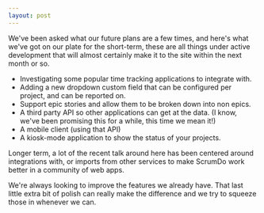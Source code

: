 ```yaml
---
layout: post
---
```


We've been asked what our future plans are a few times, and here's what we've got on our plate for the short-term, these are all things under active development that will almost certainly make it to the site within the next month or so.

* Investigating some popular time tracking applications to integrate with.
* Adding a new dropdown custom field that can be configured per project, and can be reported on.
* Support epic stories and allow them to be broken down into non epics.
* A third party API so other applications can get at the data. (I know, we've been promising this for a while, this time we mean it!)
* A mobile client (using that API)
* A kiosk-mode application to show the status of your projects.


Longer term, a lot of the recent talk around here has been centered around integrations with, or imports from other services to make ScrumDo work better in a community of web apps.

We're always looking to improve the features we already have.  That last little extra bit of polish can really make the difference and we try to squeeze those in whenever we can.  